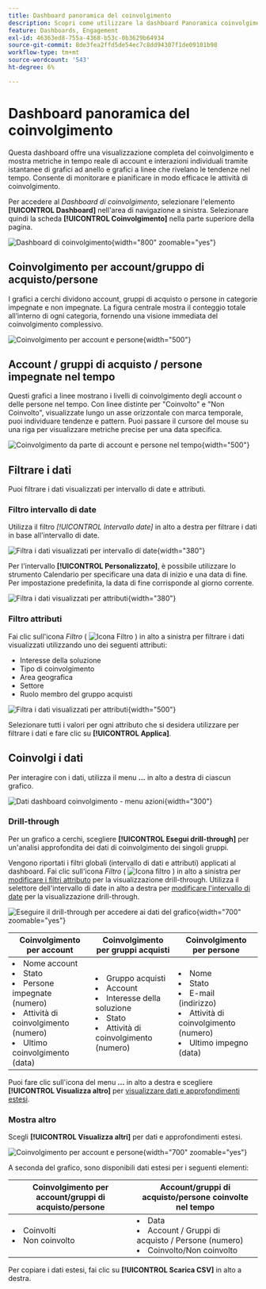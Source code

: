 ```yaml
---
title: Dashboard panoramica del coinvolgimento
description: Scopri come utilizzare la dashboard Panoramica coinvolgimento per monitorare le attività di coinvolgimento.
feature: Dashboards, Engagement
exl-id: 46363ed8-755a-4368-b53c-0b3629b64934
source-git-commit: 8de3fea2ffd5de54ec7c8dd94307f1de09101b98
workflow-type: tm+mt
source-wordcount: '543'
ht-degree: 6%

---
```


# Dashboard panoramica del coinvolgimento

Questa dashboard offre una visualizzazione completa del coinvolgimento e mostra metriche in tempo reale di account e interazioni individuali tramite istantanee di grafici ad anello e grafici a linee che rivelano le tendenze nel tempo. Consente di monitorare e pianificare in modo efficace le attività di coinvolgimento.

Per accedere al _Dashboard di coinvolgimento_, selezionare l&#39;elemento **[!UICONTROL Dashboard]** nell&#39;area di navigazione a sinistra. Selezionare quindi la scheda **[!UICONTROL Coinvolgimento]** nella parte superiore della pagina.

<!-- To generate a shareable PDF of your current view, click **[!UICONTROL Export]** at the top-right corner of the page. To engage with the data, use the action menu in the top-right corner. -->

![Dashboard di coinvolgimento](./assets/engagement-dashboard.png){width="800" zoomable="yes"}

## Coinvolgimento per account/gruppo di acquisto/persone

I grafici a cerchi dividono account, gruppi di acquisto o persone in categorie impegnate e non impegnate. La figura centrale mostra il conteggio totale all’interno di ogni categoria, fornendo una visione immediata del coinvolgimento complessivo.

![Coinvolgimento per account e persone](assets/engagement-accounts.png){width="500"}

## Account / gruppi di acquisto / persone impegnate nel tempo

Questi grafici a linee mostrano i livelli di coinvolgimento degli account o delle persone nel tempo. Con linee distinte per &quot;Coinvolto&quot; e &quot;Non Coinvolto&quot;, visualizzate lungo un asse orizzontale con marca temporale, puoi individuare tendenze e pattern. Puoi passare il cursore del mouse su una riga per visualizzare metriche precise per una data specifica.

![Coinvolgimento da parte di account e persone nel tempo](assets/engagement-accounts-over-time.png){width="500"}

## Filtrare i dati

Puoi filtrare i dati visualizzati per intervallo di date e attributi.

### Filtro intervallo di date

Utilizza il filtro _[!UICONTROL Intervallo date]_ in alto a destra per filtrare i dati in base all&#39;intervallo di date.

![Filtra i dati visualizzati per intervallo di date](./assets/engagement-date-filter.png){width="380"}

Per l&#39;intervallo **[!UICONTROL Personalizzato]**, è possibile utilizzare lo strumento Calendario per specificare una data di inizio e una data di fine. Per impostazione predefinita, la data di fine corrisponde al giorno corrente.

![Filtra i dati visualizzati per attributi](./assets/engagement-date-filter-custom.png){width="380"}

### Filtro attributi

Fai clic sull&#39;icona _Filtro_ ( ![Icona Filtro](../assets/do-not-localize/icon-filter.svg) ) in alto a sinistra per filtrare i dati visualizzati utilizzando uno dei seguenti attributi:

* Interesse della soluzione
* Tipo di coinvolgimento
* Area geografica
* Settore
* Ruolo membro del gruppo acquisti

![Filtra i dati visualizzati per attributi](./assets/engagement-dashboard-filters.png){width="500"}

Selezionare tutti i valori per ogni attributo che si desidera utilizzare per filtrare i dati e fare clic su **[!UICONTROL Applica]**.

## Coinvolgi i dati

Per interagire con i dati, utilizza il menu **...** in alto a destra di ciascun grafico.

![Dati dashboard coinvolgimento - menu azioni](assets/engagement-action-menu.png){width="300"}

### Drill-through

Per un grafico a cerchi, scegliere **[!UICONTROL Esegui drill-through]** per un&#39;analisi approfondita dei dati di coinvolgimento dei singoli gruppi.

Vengono riportati i filtri globali (intervallo di dati e attributi) applicati al dashboard. Fai clic sull&#39;icona _Filtro_ ( ![Icona filtro](../assets/do-not-localize/icon-filter.svg) ) in alto a sinistra per [modificare i filtri attributo](#filter-the-data) per la visualizzazione drill-through. Utilizza il selettore dell&#39;intervallo di date in alto a destra per [modificare l&#39;intervallo di date](#date-range-filter) per la visualizzazione drill-through.

![Eseguire il drill-through per accedere ai dati del grafico](./assets/engagement-buying-groups-drill-through.png){width="700" zoomable="yes"}

| Coinvolgimento per account | Coinvolgimento per gruppi acquisti | Coinvolgimento per persone |
| ---------------------- | --------------------------- | -------------------- |
| <li>Nome account <li>Stato <li>Persone impegnate (numero)<li>Attività di coinvolgimento (numero) <li>Ultimo coinvolgimento (data) | <li>Gruppo acquisti <li>Account <li>Interesse della soluzione <li>Stato <li>Attività di coinvolgimento (numero) | <li>Nome <li>Stato <li>E-mail (indirizzo) <li>Attività di coinvolgimento (numero) <li>Ultimo impegno (data) |

Puoi fare clic sull&#39;icona del menu **...** in alto a destra e scegliere **[!UICONTROL Visualizza altro]** per [visualizzare dati e approfondimenti estesi](#view-more).

### Mostra altro

Scegli **[!UICONTROL Visualizza altri]** per dati e approfondimenti estesi.

![Coinvolgimento per account e persone](./assets/engagement-buying-groups-time-view-more.png){width="700" zoomable="yes"}

A seconda del grafico, sono disponibili dati estesi per i seguenti elementi:

| Coinvolgimento per account/gruppi di acquisto/persone | Account/gruppi di acquisto/persone coinvolte nel tempo |
| ----------------------------------------------- | -------------------------------------------------- | 
| <li>Coinvolti <li>Non coinvolto | <li>Data <li>Account / Gruppi di acquisto / Persone (numero) <li>Coinvolto/Non coinvolto |

Per copiare i dati estesi, fai clic su **[!UICONTROL Scarica CSV]** in alto a destra.
